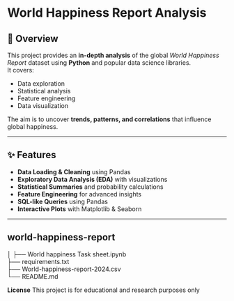 #  World Happiness Report Analysis

## 📌 Overview
This project provides an **in-depth analysis** of the global *World Happiness Report* dataset using **Python** and popular data science libraries.  
It covers:
- Data exploration  
- Statistical analysis  
- Feature engineering  
- Data visualization  

The aim is to uncover **trends, patterns, and correlations** that influence global happiness.

---

## ✨ Features
- **Data Loading & Cleaning** using Pandas  
- **Exploratory Data Analysis (EDA)** with visualizations  
- **Statistical Summaries** and probability calculations  
- **Feature Engineering** for advanced insights  
- **SQL-like Queries** using Pandas  
- **Interactive Plots** with Matplotlib & Seaborn  

---


## world-happiness-report
│
├── World happiness Task sheet.ipynb   
├── requirements.txt                   
├── World-happiness-report-2024.csv                            
└── README.md                           

**License**
This project is for educational and research purposes only
